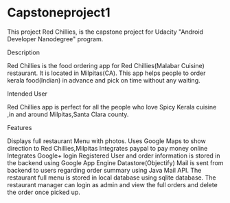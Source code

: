 # Capstoneproject1

This project Red Chillies, is the capstone project for Udacity "Android Developer Nanodegree" program.

Description

Red Chillies is the food ordering app for Red Chillies(Malabar Cuisine) restaurant. It is located in Milpitas(CA). This app helps people to order kerala food(Indian) in advance and pick on time without any waiting.

Intended User

Red Chillies app is perfect for all the people who love Spicy Kerala cuisine ,in and around Milpitas,Santa Clara county.

Features

Displays full restaurant Menu with photos. Uses Google Maps to show direction to Red Chillies,Milpitas Integrates paypal to pay money online Integrates Google+ login Registered User and order information is stored in the backend using Google App Engine Datastore(Objectify) Mail is sent from backend to users regarding order summary using Java Mail API. The restaurant full menu is stored in local database using sqlite database. The restaurant manager can login as admin and view the full orders and delete the order once picked up.
